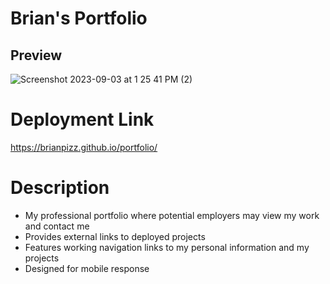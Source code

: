 # Brian's Portfolio
## Preview

![Screenshot 2023-09-03 at 1 25 41 PM (2)](https://github.com/BrianPizz/portfolio/assets/138056153/5b8f44bc-b8be-47cb-a127-c5810981cd85)

# Deployment Link
https://brianpizz.github.io/portfolio/

# Description
* My professional portfolio where potential employers may view my work and contact me
* Provides external links to deployed projects
* Features working navigation links to my personal information and my projects
* Designed for mobile response
